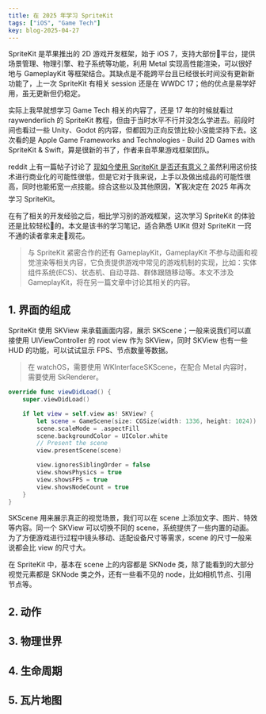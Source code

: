 ```yaml
---
title: 在 2025 年学习 SpriteKit
tags: ["iOS", "Game Tech"]
key: blog-2025-04-27
---
```


SpriteKit 是苹果推出的 2D 游戏开发框架，始于 iOS 7，支持大部份🍎平台，提供场景管理、物理引擎、粒子系统等功能，利用 Metal 实现高性能渲染，可以很好地与 GameplayKit 等框架结合。其缺点是不能跨平台且已经很长时间没有更新新功能了，上一次 SpriteKit 有相关 session 还是在 WWDC 17；他的优点是易学好用，虽无更新但仍稳定。

实际上我早就想学习 Game Tech 相关的内容了，还是 17 年的时候就看过 raywenderlich 的 SpriteKit 教程，但由于当时水平不行并没怎么学进去。前段时间也看过一些 Unity、Godot 的内容，但都因为正向反馈比较小没能坚持下去。这次看的是 Apple Game Frameworks and Technologies - Build 2D Games with SpriteKit & Swift，算是很新的书了，作者来自苹果游戏框架团队。

reddit 上有一篇帖子讨论了 [现如今使用 SpriteKit 是否还有意义？](https://www.reddit.com/r/swift/comments/wvduw9/is_making_games_in_spritekit_worth_it_anymore/)虽然利用这份技术进行商业化的可能性很低，但是它对于我来说，上手以及做出成品的可能性很高，同时也能拓宽一点技能。综合这些以及其他原因，🏋️我决定在 2025 年再次学习 SpriteKit。

在有了相关的开发经验之后，相比学习别的游戏框架，这次学习 SpriteKit 的体验还是比较轻松💅的。本文是该书的学习笔记，适合熟悉 UIKit 但对 SpriteKit 一窍不通的读者拿来走🐎观花。

> 与 SpriteKit 紧密合作的还有 GameplayKit，GameplayKit 不参与动画和视觉渲染等相关内容，它负责提供游戏中常见的游戏机制的实现，比如：实体组件系统(ECS)、状态机、自动寻路、群体跟随移动等。本文不涉及 GameplayKit，将在另一篇文章中讨论其相关的内容。

## 1. 界面的组成

SpriteKit 使用 SKView 来承载画面内容，展示 SKScene；一般来说我们可以直接使用 UIViewController 的 root view 作为 SKView，同时 SKView 也有一些 HUD 的功能，可以试试显示 FPS、节点数量等数据。

> 在 watchOS，需要使用 WKInterfaceSKScene，在配合 Metal 内容时，需要使用 SkRenderer。

```swift
override func viewDidLoad() {
    super.viewDidLoad()

    if let view = self.view as! SKView? {
        let scene = GameScene(size: CGSize(width: 1336, height: 1024))
        scene.scaleMode = .aspectFill
        scene.backgroundColor = UIColor.white
        // Present the scene
        view.presentScene(scene)

        view.ignoresSiblingOrder = false
        view.showsPhysics = true
        view.showsFPS = true
        view.showsNodeCount = true
    }
}
```

SKScene 用来展示真正的视觉场景，我们可以在 scene 上添加文字、图片、特效等内容。同一个 SKView 可以切换不同的 scene，系统提供了一些内置的动画。为了方便游戏进行过程中镜头移动、适配设备尺寸等需求，scene 的尺寸一般来说都会比 view 的尺寸大。

在 SpriteKit 中，基本在 scene 上的内容都是 SKNode 类，除了能看到的大部分视觉元素都是 SKNode 类之外，还有一些看不见的 node，比如相机节点、引用节点等。

## 2. 动作

## 3. 物理世界

## 4. 生命周期

## 5. 瓦片地图



